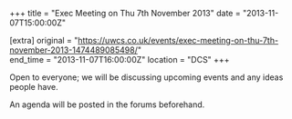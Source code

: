 +++
title = "Exec Meeting on Thu 7th November 2013"
date = "2013-11-07T15:00:00Z"

[extra]
original = "https://uwcs.co.uk/events/exec-meeting-on-thu-7th-november-2013-1474489085498/"    
end_time = "2013-11-07T16:00:00Z"
location = "DCS"
+++

Open to everyone; we will be discussing upcoming events and any ideas people have.

An agenda will be posted in the forums beforehand.


